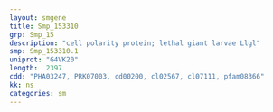 ```yaml
---
layout: smgene
title: Smp_153310
grp: Smp_15
description: "cell polarity protein; lethal giant larvae Llgl"
smp: Smp_153310.1
uniprot: "G4VK20"
length:  2397
cdd: "PHA03247, PRK07003, cd00200, cl02567, cl07111, pfam08366"
kk: ns
categories: sm
---
```


